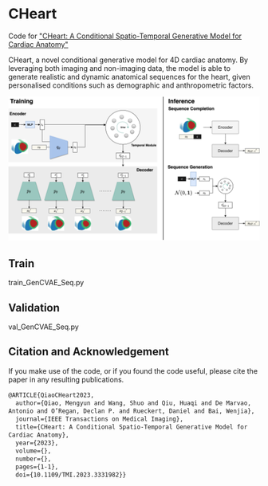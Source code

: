 # CHeart
Code for ["CHeart: A Conditional Spatio-Temporal Generative Model for Cardiac Anatomy"](https://ieeexplore.ieee.org/document/10315018)

CHeart, a novel conditional generative model for 4D cardiac anatomy. By leveraging both imaging and non-imaging data, the model is able to generate realistic and dynamic anatomical sequences for the heart, given personalised conditions such as demographic and anthropometric factors.

![architecture](figures/Figure_Main_Network.png)

## Train
train_GenCVAE_Seq.py

## Validation
val_GenCVAE_Seq.py

## Citation and Acknowledgement
If you make use of the code, or if you found the code useful, please cite the paper in any resulting publications.
```
@ARTICLE{QiaoCHeart2023,
  author={Qiao, Mengyun and Wang, Shuo and Qiu, Huaqi and De Marvao, Antonio and O’Regan, Declan P. and Rueckert, Daniel and Bai, Wenjia},
  journal={IEEE Transactions on Medical Imaging}, 
  title={CHeart: A Conditional Spatio-Temporal Generative Model for Cardiac Anatomy}, 
  year={2023},
  volume={},
  number={},
  pages={1-1},
  doi={10.1109/TMI.2023.3331982}}
```

